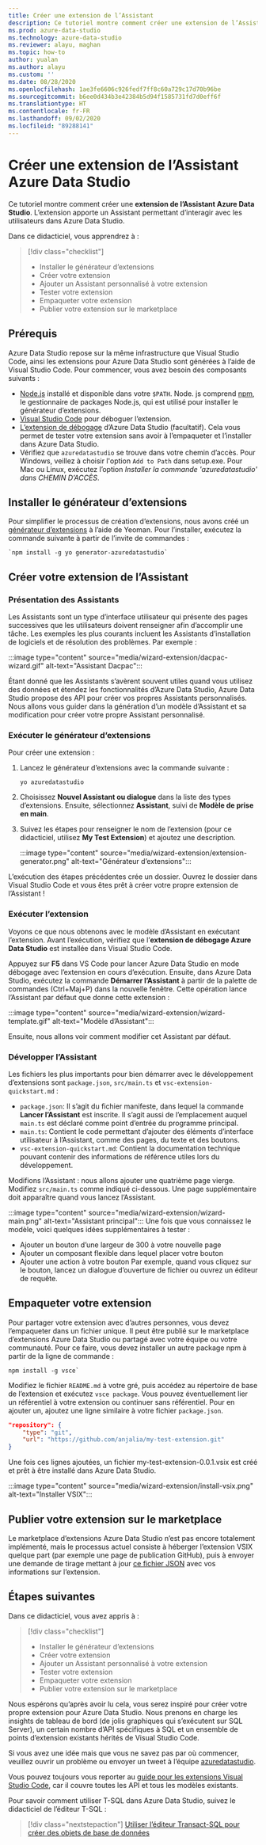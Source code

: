 ```yaml
---
title: Créer une extension de l’Assistant
description: Ce tutoriel montre comment créer une extension de l’Assistant pour ajouter des fonctionnalités personnalisées à Azure Data Studio.
ms.prod: azure-data-studio
ms.technology: azure-data-studio
ms.reviewer: alayu, maghan
ms.topic: how-to
author: yualan
ms.author: alayu
ms.custom: ''
ms.date: 08/28/2020
ms.openlocfilehash: 1ae3fe6606c926fedf7ff8c60a729c17d70b96be
ms.sourcegitcommit: b6ee0d434b3e42384b5d94f1585731fd7d0eff6f
ms.translationtype: HT
ms.contentlocale: fr-FR
ms.lasthandoff: 09/02/2020
ms.locfileid: "89288141"
---
```

# <a name="create-an-azure-data-studio-wizard-extension"></a>Créer une extension de l’Assistant Azure Data Studio

Ce tutoriel montre comment créer une **extension de l’Assistant Azure Data Studio**. L’extension apporte un Assistant permettant d’interagir avec les utilisateurs dans Azure Data Studio.

Dans ce didacticiel, vous apprendrez à :
> [!div class="checklist"]
> - Installer le générateur d’extensions
> - Créer votre extension
> - Ajouter un Assistant personnalisé à votre extension
> - Tester votre extension
> - Empaqueter votre extension
> - Publier votre extension sur le marketplace

## <a name="prerequisites"></a>Prérequis

Azure Data Studio repose sur la même infrastructure que Visual Studio Code, ainsi les extensions pour Azure Data Studio sont générées à l’aide de Visual Studio Code. Pour commencer, vous avez besoin des composants suivants :

- [Node.js](https://nodejs.org) installé et disponible dans votre `$PATH`. Node. js comprend [npm](https://www.npmjs.com/), le gestionnaire de packages Node.js, qui est utilisé pour installer le générateur d’extensions.
- [Visual Studio Code](https://code.visualstudio.com) pour déboguer l’extension.
- [L’extension de débogage](https://marketplace.visualstudio.com/items?itemName=ms-mssql.sqlops-debug) d’Azure Data Studio (facultatif). Cela vous permet de tester votre extension sans avoir à l’empaqueter et l’installer dans Azure Data Studio.
- Vérifiez que `azuredatastudio` se trouve dans votre chemin d’accès. Pour Windows, veillez à choisir l'option `Add to Path` dans setup.exe. Pour Mac ou Linux, exécutez l’option *Installer la commande 'azuredatastudio' dans CHEMIN D’ACCÈS*.

## <a name="install-the-extension-generator"></a>Installer le générateur d’extensions

Pour simplifier le processus de création d’extensions, nous avons créé un [générateur d’extensions](https://code.visualstudio.com/docs/extensions/yocode) à l’aide de Yeoman. Pour l’installer, exécutez la commande suivante à partir de l’invite de commandes :

```console
`npm install -g yo generator-azuredatastudio`
```

## <a name="create-your-wizard-extension"></a>Créer votre extension de l’Assistant

### <a name="introduction-to-wizards"></a>Présentation des Assistants

Les Assistants sont un type d’interface utilisateur qui présente des pages successives que les utilisateurs doivent renseigner afin d’accomplir une tâche. Les exemples les plus courants incluent les Assistants d’installation de logiciels et de résolution des problèmes. Par exemple :

:::image type="content" source="media/wizard-extension/dacpac-wizard.gif" alt-text="Assistant Dacpac":::

Étant donné que les Assistants s’avèrent souvent utiles quand vous utilisez des données et étendez les fonctionnalités d’Azure Data Studio, Azure Data Studio propose des API pour créer vos propres Assistants personnalisés. Nous allons vous guider dans la génération d’un modèle d’Assistant et sa modification pour créer votre propre Assistant personnalisé.

### <a name="run-the-extension-generator"></a>Exécuter le générateur d’extensions

Pour créer une extension :

1. Lancez le générateur d’extensions avec la commande suivante :

   `yo azuredatastudio`

2. Choisissez **Nouvel Assistant ou dialogue** dans la liste des types d’extensions. Ensuite, sélectionnez **Assistant**, suivi de **Modèle de prise en main**.

3. Suivez les étapes pour renseigner le nom de l’extension (pour ce didacticiel, utilisez **My Test Extension**) et ajoutez une description.

    :::image type="content" source="media/wizard-extension/extension-generator.png" alt-text="Générateur d’extensions":::

L’exécution des étapes précédentes crée un dossier. Ouvrez le dossier dans Visual Studio Code et vous êtes prêt à créer votre propre extension de l’Assistant !

### <a name="run-the-extension"></a>Exécuter l’extension

Voyons ce que nous obtenons avec le modèle d’Assistant en exécutant l’extension. Avant l’exécution, vérifiez que l’**extension de débogage Azure Data Studio** est installée dans Visual Studio Code.

Appuyez sur **F5** dans VS Code pour lancer Azure Data Studio en mode débogage avec l’extension en cours d’exécution. Ensuite, dans Azure Data Studio, exécutez la commande **Démarrer l’Assistant** à partir de la palette de commandes (Ctrl+Maj+P) dans la nouvelle fenêtre. Cette opération lance l’Assistant par défaut que donne cette extension :

:::image type="content" source="media/wizard-extension/wizard-template.gif" alt-text="Modèle d’Assistant":::

Ensuite, nous allons voir comment modifier cet Assistant par défaut.

### <a name="develop-the-wizard"></a>Développer l’Assistant

Les fichiers les plus importants pour bien démarrer avec le développement d’extensions sont `package.json`, `src/main.ts` et `vsc-extension-quickstart.md` :

- `package.json`: Il s’agit du fichier manifeste, dans lequel la commande **Lancer l’Assistant** est inscrite. Il s’agit aussi de l’emplacement auquel `main.ts` est déclaré comme point d’entrée du programme principal.
- `main.ts`: Contient le code permettant d’ajouter des éléments d’interface utilisateur à l’Assistant, comme des pages, du texte et des boutons.
- `vsc-extension-quickstart.md`: Contient la documentation technique pouvant contenir des informations de référence utiles lors du développement.

Modifions l’Assistant : nous allons ajouter une quatrième page vierge. Modifiez `src/main.ts` comme indiqué ci-dessous. Une page supplémentaire doit apparaître quand vous lancez l’Assistant.

:::image type="content" source="media/wizard-extension/wizard-main.png" alt-text="Assistant principal":::
Une fois que vous connaissez le modèle, voici quelques idées supplémentaires à tester :

- Ajouter un bouton d’une largeur de 300 à votre nouvelle page
- Ajouter un composant flexible dans lequel placer votre bouton
- Ajouter une action à votre bouton Par exemple, quand vous cliquez sur le bouton, lancez un dialogue d’ouverture de fichier ou ouvrez un éditeur de requête.

## <a name="package-your-extension"></a>Empaqueter votre extension

Pour partager votre extension avec d’autres personnes, vous devez l’empaqueter dans un fichier unique. Il peut être publié sur le marketplace d’extensions Azure Data Studio ou partagé avec votre équipe ou votre communauté. Pour ce faire, vous devez installer un autre package npm à partir de la ligne de commande :

```console
npm install -g vsce`
```

Modifiez le fichier `README.md` à votre gré, puis accédez au répertoire de base de l’extension et exécutez `vsce package`. Vous pouvez éventuellement lier un référentiel à votre extension ou continuer sans référentiel. Pour en ajouter un, ajoutez une ligne similaire à votre fichier `package.json`.

```json
"repository": {
    "type": "git",
    "url": "https://github.com/anjalia/my-test-extension.git"
}
```

Une fois ces lignes ajoutées, un fichier my-test-extension-0.0.1.vsix est créé et prêt à être installé dans Azure Data Studio.

:::image type="content" source="media/wizard-extension/install-vsix.png" alt-text="Installer VSIX":::

## <a name="publish-your-extension-to-the-marketplace"></a>Publier votre extension sur le marketplace

Le marketplace d’extensions Azure Data Studio n’est pas encore totalement implémenté, mais le processus actuel consiste à héberger l’extension VSIX quelque part (par exemple une page de publication GitHub), puis à envoyer une demande de tirage mettant à jour [ce fichier JSON](https://github.com/Microsoft/azuredatastudio/blob/release/extensions/extensionsGallery.json) avec vos informations sur l’extension.

## <a name="next-steps"></a>Étapes suivantes

Dans ce didacticiel, vous avez appris à :
> [!div class="checklist"]
> - Installer le générateur d’extensions
> - Créer votre extension
> - Ajouter un Assistant personnalisé à votre extension
> - Tester votre extension
> - Empaqueter votre extension
> - Publier votre extension sur le marketplace

Nous espérons qu’après avoir lu cela, vous serez inspiré pour créer votre propre extension pour Azure Data Studio. Nous prenons en charge les insights de tableau de bord (de jolis graphiques qui s’exécutent sur SQL Server), un certain nombre d’API spécifiques à SQL et un ensemble de points d’extension existants hérités de Visual Studio Code.

Si vous avez une idée mais que vous ne savez pas par où commencer, veuillez ouvrir un problème ou envoyer un tweet à l’équipe [azuredatastudio](https://twitter.com/azuredatastudio).

Vous pouvez toujours vous reporter au [guide pour les extensions Visual Studio Code](https://code.visualstudio.com/docs/extensions/overview), car il couvre toutes les API et tous les modèles existants.

Pour savoir comment utiliser T-SQL dans Azure Data Studio, suivez le didacticiel de l’éditeur T-SQL :

> [!div class="nextstepaction"]
> [Utiliser l’éditeur Transact-SQL pour créer des objets de base de données](../tutorial-sql-editor.md)
